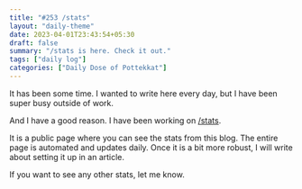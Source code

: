 ```yaml
---
title: "#253 /stats"
layout: "daily-theme"
date: 2023-04-01T23:43:54+05:30
draft: false
summary: "/stats is here. Check it out."
tags: ["daily log"]
categories: ["Daily Dose of Pottekkat"]
---
```


It has been some time. I wanted to write here every day, but I have been super busy outside of work.

And I have a good reason. I have been working on [/stats](/stats/).

It is a public page where you can see the stats from this blog. The entire page is automated and updates daily. Once it is a bit more robust, I will write about setting it up in an article.

If you want to see any other stats, let me know.
